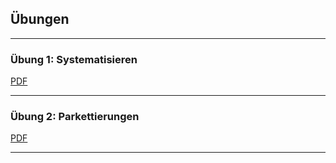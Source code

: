 ## Übungen

---

### Übung 1: Systematisieren

[PDF](documents/01_Systematisieren.pdf)

---

### Übung 2: Parkettierungen

[PDF](documents/01_Parkettierungen.pdf)

---

